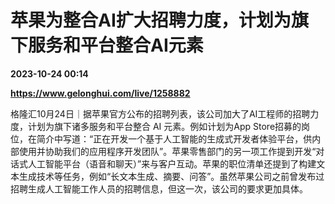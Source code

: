 # 苹果为整合AI扩大招聘力度，计划为旗下服务和平台整合AI元素

**2023-10-24 00:14**

**https://www.gelonghui.com/live/1258882**

格隆汇10月24日｜据苹果官方公布的招聘列表，该公司加大了AI工程师的招聘力度，计划为旗下诸多服务和平台整合 AI 元素。例如计划为App Store招募的岗位，在简介中写道：“正在开发一个基于人工智能的生成式开发者体验平台，供内部使用并协助我们的应用程序开发团队”。苹果零售部门的另一项工作提到开发“对话式人工智能平台（语音和聊天）”来与客户互动。苹果的职位清单还提到了构建文本生成技术等任务，例如“长文本生成、摘要、问答”。虽然苹果公司之前曾发布过招聘生成人工智能工作人员的招聘信息，但这一次，该公司的要求更加具体。